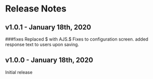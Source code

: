 # Release Notes

## v1.0.1 - January 18th, 2020

###fixes
    Replaced $ with AJS.$
    Fixes to configuration screen. added response text to users upon saving.

## v1.0.0 - January 18th, 2020

Initial release